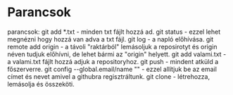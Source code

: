 # Parancsok
parancsok:
git add *.txt - minden txt fájlt hozzá ad.
git status - ezzel lehet megnézni hogy hozzá van adva a txt fájl.
git log - a napló előhívása.
git remote add origin - a távoli "raktárból" lemásoljuk a reposirotyt és origin néven tudjuk előhívni, de lehet bármi az "origin" helyett.
git add valami.txt - a valami.txt fájlt hozzá adjuk a repositoryhoz.
git push - mindent atküld a főszerverre.
git config --global.email/name "" - ezzel allítjuk be az email címet és nevet amivel a githubra regisztráltunk.
git clone - létrehozza, lemásolja és összeköti.
